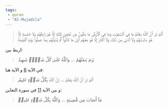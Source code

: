 ```yaml
---
tags: 
 - quran 
 - "Al-Mujadila"
---
```


> أَلَمۡ تَرَ أَنَّ ٱللَّهَ يَعۡلَمُ مَا فِي ٱلسَّمَٰوَٰتِ وَمَا فِي ٱلۡأَرۡضِۖ مَا يَكُونُ مِن نَّجۡوَىٰ ثَلَٰثَةٍ إِلَّا هُوَ رَابِعُهُمۡ وَلَا خَمۡسَةٍ إِلَّا هُوَ سَادِسُهُمۡ وَلَآ أَدۡنَىٰ مِن ذَٰلِكَ وَلَآ أَكۡثَرَ إِلَّا هُوَ مَعَهُمۡ أَيۡنَ مَا كَانُواْۖ ثُمَّ يُنَبِّئُهُم بِمَا عَمِلُواْ يَوۡمَ ٱلۡقِيَٰمَةِۚ 

اربط بين:

> يَوۡمَ يَبۡعَثُهُمُ ... وَٱللَّهُ *عَلَىٰ كُلِّ شَيۡءٖ شَهِيدٌ*

في الآية [6](6.md) و الآية هنا:

> أَلَمۡ تَرَ أَنَّ ٱللَّهَ يَعۡلَمُ ... إِنَّ ٱللَّهَ *بِكُلِّ شَيۡءٍ عَلِيمٌ*

و بين الآية [11](../064%20-%20At-taghabun/11.md) في سورة التغابن:

> مَآ أَصَابَ مِن مُّصِيبَةٍ ... وَٱللَّهُ *بِكُلِّ شَيۡءٍ عَلِيمٞ*


